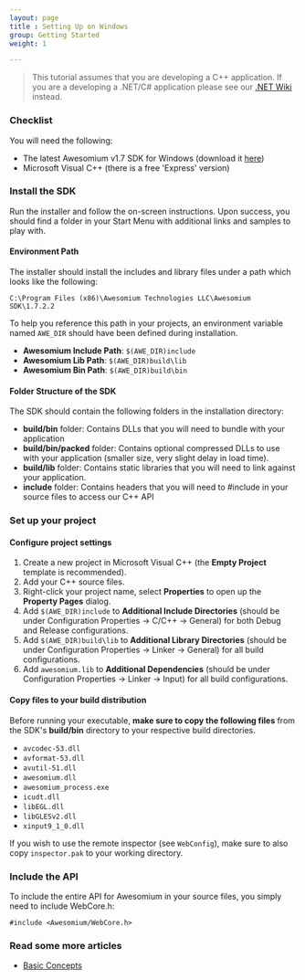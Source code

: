 ```yaml
---
layout: page
title : Setting Up on Windows
group: Getting Started
weight: 1

---
```


> This tutorial assumes that you are developing a C++ application. If you are a developing a .NET/C# application please see our [.NET Wiki](http://wiki.awesomium.net/getting-started/) instead.

### Checklist
You will need the following:

* The latest Awesomium v1.7 SDK for Windows (download it [here](http://www.awesomium.com/download/))
* Microsoft Visual C++ (there is a free 'Express' version)

### Install the SDK
Run the installer and follow the on-screen instructions. Upon success, you should find a folder in your Start Menu with additional links and samples to play with.

#### Environment Path

The installer should install the includes and library files under a path which looks like the following:

`C:\Program Files (x86)\Awesomium Technologies LLC\Awesomium SDK\1.7.2.2`

To help you reference this path in your projects, an environment variable named `AWE_DIR` should have been defined during installation.

 * __Awesomium Include Path__: `$(AWE_DIR)include`
 * __Awesomium Lib Path__: `$(AWE_DIR)build\lib`
 * __Awesomium Bin Path__: `$(AWE_DIR)build\bin`

#### Folder Structure of the SDK
The SDK should contain the following folders in the installation directory:

* __build/bin__ folder: Contains DLLs that you will need to bundle with your application
* __build/bin/packed__ folder: Contains optional compressed DLLs to use with your application (smaller size, very slight delay in load time).
* __build/lib__ folder: Contains static libraries that you will need to link against your application.
* __include__ folder: Contains headers that you will need to #include in your source files to access our C++ API

### Set up your project
#### Configure project settings

1. Create a new project in Microsoft Visual C++ (the __Empty Project__ template is recommended).
2. Add your C++ source files.
3. Right-click your project name, select __Properties__ to open up the __Property Pages__ dialog.
4. Add `$(AWE_DIR)include` to __Additional Include Directories__ (should be under Configuration Properties &rarr; C/C++ &rarr; General) for both Debug and Release configurations. 
5. Add `$(AWE_DIR)build\lib` to __Additional Library Directories__ (should be under Configuration Properties &rarr; Linker &rarr; General) for all build configurations. 
6. Add `awesomium.lib` to __Additional Dependencies__ (should be under Configuration Properties &rarr; Linker &rarr; Input) for all build configurations.

#### Copy files to your build distribution
Before running your executable, __make sure to copy the following files__ from the SDK's __build/bin__ directory to your respective build directories. 

 * `avcodec-53.dll`
 * `avformat-53.dll`
 * `avutil-51.dll`
 * `awesomium.dll`
 * `awesomium_process.exe`
 * `icudt.dll`
 * `libEGL.dll`
 * `libGLESv2.dll`
 * `xinput9_1_0.dll`
 
If you wish to use the remote inspector (see `WebConfig`), make sure to also copy `inspector.pak` to your working directory.

### Include the API
To include the entire API for Awesomium in your source files, you simply need to include WebCore.h:

    #include <Awesomium/WebCore.h>
   
### Read some more articles
* [Basic Concepts](basic-concepts.html)


